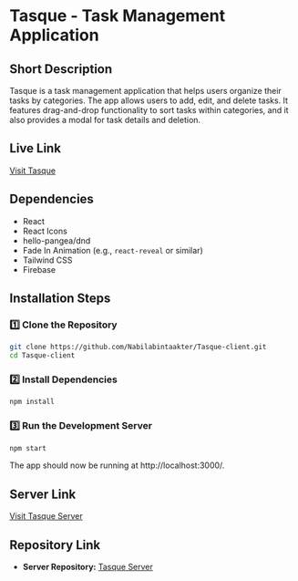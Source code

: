 # Tasque - Task Management Application

## Short Description
Tasque is a task management application that helps users organize their tasks by categories. The app allows users to add, edit, and delete tasks. It features drag-and-drop functionality to sort tasks within categories, and it also provides a modal for task details and deletion.

## Live Link
[Visit Tasque](https://tasque-task-management-system.web.app/)


## Dependencies
- React
- React Icons
- hello-pangea/dnd
- Fade In Animation (e.g., `react-reveal` or similar)
- Tailwind CSS
- Firebase
  
## Installation Steps

### 1️⃣ Clone the Repository
```bash
git clone https://github.com/Nabilabintaakter/Tasque-client.git
cd Tasque-client
```
### 2️⃣ Install Dependencies
```bash
npm install
```

### 3️⃣ Run the Development Server
```bash
npm start
```
The app should now be running at http://localhost:3000/.

## Server Link
[Visit Tasque Server](https://tasque-server.onrender.com/)

## Repository Link
- **Server Repository:** [Tasque Server](https://github.com/Nabilabintaakter/Tasque-server)